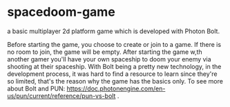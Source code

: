 # spacedoom-game
a basic multiplayer 2d platform game which is developed with Photon Bolt.

Before starting the game, you choose to create or join to a game. If there is no room to join, the game will be empty. After starting the game w,th another gamer you'll have your own spaceship to doom your enemy via shooting at their spaceship. With Bolt being a pretty new technology, in the development process, it was hard to find a resource to learn since they're so limited, that's the reason why the game has the basics only. To see more about Bolt and PUN: https://doc.photonengine.com/en-us/pun/current/reference/pun-vs-bolt .  
